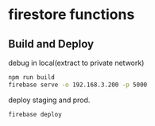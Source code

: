 # firestore functions

## Build and Deploy

debug in local(extract to private network)
```sh
npm run build
firebase serve -o 192.168.3.200 -p 5000
```

deploy staging and prod.
```sh
firebase deploy
```
